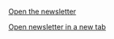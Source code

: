 [Open the newsletter](https://jdupre81.github.io/newsletter/)

<a href="[http://stackoverflow.com](https://github.com/jdupre81/newsletter)](https://jdupre81.github.io/newsletter/)" target="_blank">Open newsletter in a new tab</a>
